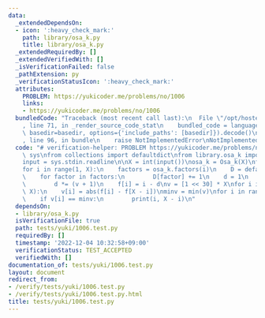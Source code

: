 ```yaml
---
data:
  _extendedDependsOn:
  - icon: ':heavy_check_mark:'
    path: library/osa_k.py
    title: library/osa_k.py
  _extendedRequiredBy: []
  _extendedVerifiedWith: []
  _isVerificationFailed: false
  _pathExtension: py
  _verificationStatusIcon: ':heavy_check_mark:'
  attributes:
    PROBLEM: https://yukicoder.me/problems/no/1006
    links:
    - https://yukicoder.me/problems/no/1006
  bundledCode: "Traceback (most recent call last):\n  File \"/opt/hostedtoolcache/PyPy/3.7.13/x64/site-packages/onlinejudge_verify/documentation/build.py\"\
    , line 71, in _render_source_code_stat\n    bundled_code = language.bundle(stat.path,\
    \ basedir=basedir, options={'include_paths': [basedir]}).decode()\n  File \"/opt/hostedtoolcache/PyPy/3.7.13/x64/site-packages/onlinejudge_verify/languages/python.py\"\
    , line 96, in bundle\n    raise NotImplementedError\nNotImplementedError\n"
  code: "# verification-helper: PROBLEM https://yukicoder.me/problems/no/1006\nimport\
    \ sys\nfrom collections import defaultdict\nfrom library.osa_k import Osa_k\n\n\
    input = sys.stdin.readline\n\nX = int(input())\nosa_k = Osa_k(X)\nf = [0] * X\n\
    for i in range(1, X):\n    factors = osa_k.factors(i)\n    D = defaultdict(int)\n\
    \    for factor in factors:\n        D[factor] += 1\n    d = 1\n    for v in D.values():\n\
    \        d *= (v + 1)\n    f[i] = i - d\nv = [1 << 30] * X\nfor i in range(1,\
    \ X):\n    v[i] = abs(f[i] - f[X - i])\nminv = min(v)\nfor i in range(1, X):\n\
    \    if v[i] == minv:\n        print(i, X - i)\n"
  dependsOn:
  - library/osa_k.py
  isVerificationFile: true
  path: tests/yuki/1006.test.py
  requiredBy: []
  timestamp: '2022-12-04 10:32:58+09:00'
  verificationStatus: TEST_ACCEPTED
  verifiedWith: []
documentation_of: tests/yuki/1006.test.py
layout: document
redirect_from:
- /verify/tests/yuki/1006.test.py
- /verify/tests/yuki/1006.test.py.html
title: tests/yuki/1006.test.py
---
```

